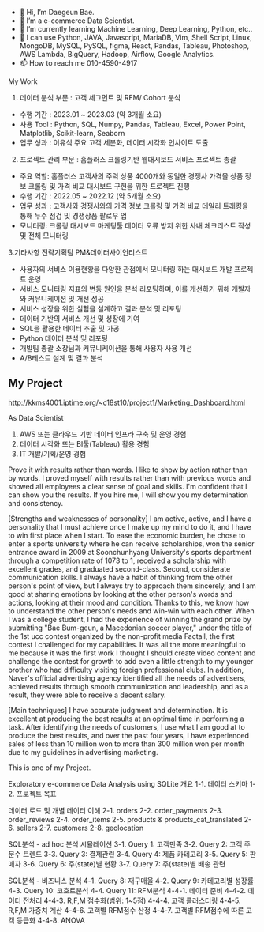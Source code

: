 - 👋 Hi, I’m Daegeun Bae.
- 👀 I’m a e-commerce Data Scientist.
- 🌱 I’m currently learning Machine Learning, Deep Learning, Python, etc..
- 👋 I can use Python, JAVA, Javascript, MariaDB, Vim, Shell Script, Linux, MongoDB, MySQL, PySQL, figma, React, Pandas, Tableau, Photoshop, AWS Lambda, BigQuery, Hadoop, Airflow, Google Analytics.
- 📫 How to reach me 010-4590-4917

My Work
1. 데이터 분석 부문 : 고객 세그먼트 및 RFM/ Cohort 분석
- 수행 기간 : 2023.01 ~ 2023.03 (약 3개월 소요)
- 사용 Tool : Python, SQL, Numpy, Pandas, Tableau, Excel, Power Point, Matplotlib, Scikit-learn, Seaborn
- 업무 성과 : 이유식 주요 고객 세분화, 데이터 시각화 인사이트 도출 

2. 프로젝트 관리 부문 : 홈플러스 크롤링기반 웹대시보드 서비스 프로젝트 총괄
- 주요 역할: 홈플러스 고객사의 주력 상품 4000개와 동일한 경쟁사 가격몰 상품 정보 크롤링 및 가격 비교 대시보드 구현을 위한 프로젝트 진행
- 수행 기간 : 2022.05 ~ 2022.12 (약 5개월 소요)
- 업무 성과 :  고객사와 경쟁사와의 가격 정보 크롤링 및 가격 비교 데일리 트래킹을 통해 누수 점검 및 경쟁상품 팔로우 업
- 모니터링: 크롤링 대시보드 마케팅툴 데이터 오류 방지 위한 사내 체크리스트 작성 및 전체 모니터링

3.기타사항
전략기획팀 PM&데이터사이언티스트 
- 사용자의 서비스 이용현황을 다양한 관점에서 모니터링 하는 대시보드 개발 프로젝트 운영 
- 서비스 모니터링 지표의 변동 원인을 분석 리포팅하며, 이를 개선하기 위해 개발자와 커뮤니케이션 및 개선 성공 
- 서비스 성장을 위한 실험을 설계하고 결과 분석 및 리포팅 
- 데이터 기반의 서비스 개선 및 성장에 기여 
- SQL을 활용한 데이터 추출 및 가공 
- Python 데이터 분석 및 리포팅 
- 개발팀 총괄 소장님과 커뮤니케이션을 통해 사용자 사용 개선 
- A/B테스트 설계 및 결과 분석

My Project
- 

http://kkms4001.iptime.org/~c18st10/project1/Marketing_Dashboard.html

As Data Scientist
1) AWS 또는 클라우드 기반 데이터 인프라 구축 및 운영 경험
2) 데이터 시각화 또는 BI툴(Tableau) 활용 경험
3) IT 개발/기획/운영 경험

Prove it with results rather than words.
I like to show by action rather than by words. I proved myself with results rather than with previous words and showed all employees a clear sense of goal and skills. 
I'm confident that I can show you the results. If you hire me, I will show you my determination and consistency.

[Strengths and weaknesses of personality]
I am active, active, and I have a personality that I must achieve once I make up my mind to do it, and I have to win first place when I start. 
To ease the economic burden, he chose to enter a sports university where he can receive scholarships, won the senior entrance award in 2009 at Soonchunhyang University's sports department through a competition rate of 1073 to 1, received a scholarship with excellent grades, and graduated second-class.
Second, considerate communication skills. 
I always have a habit of thinking from the other person's point of view, but I always try to approach them sincerely, and I am good at sharing emotions by looking at the other person's words and actions, looking at their mood and condition. Thanks to this, we know how to understand the other person's needs and win-win with each other. When I was a college student, I had the experience of winning the grand prize by submitting "Bae Bum-geun, a Macedonian soccer player," under the title of the 1st ucc contest organized by the non-profit media Factall, the first contest I challenged for my capabilities. It was all the more meaningful to me because it was the first work I thought I should create video content and challenge the contest for growth to add even a little strength to my younger brother who had difficulty visiting foreign professional clubs.
In addition, Naver's official advertising agency identified all the needs of advertisers, achieved results through smooth communication and leadership, and as a result, they were able to receive a decent salary.

[Main techniques]
I have accurate judgment and determination. It is excellent at producing the best results at an optimal time in performing a task. After identifying the needs of customers, 
I use what I am good at to produce the best results, and over the past four years, 
I have experienced sales of less than 10 million won to more than 300 million won per month due to my guidelines in advertising marketing.

This is one of my Project.

Exploratory e-commerce Data Analysis using SQLite
개요
1-1. 데이터 스키마
1-2. 프로젝트 목표

데이터 로드 및 개별 데이터 이해
2-1. orders
2-2. order_payments
2-3. order_reviews
2-4. order_items
2-5. products & products_cat_translated
2-6. sellers
2-7. customers
2-8. geolocation

SQL분석 - ad hoc 분석 시뮬레이션
3-1. Query 1: 고객만족
3-2. Query 2: 고객 주문수 트렌드
3-3. Query 3: 결제관련
3-4. Query 4: 제품 카테고리
3-5. Query 5: 판매자
3-6. Query 6: 주(state)별 현황
3-7. Query 7: 주(state)별 배송 관련

SQL분석 - 비즈니스 분석
4-1. Query 8: 재구매율
4-2. Query 9: 카테고리별 성장률
4-3. Query 10: 코호트분석
4-4. Query 11: RFM분석
4-4-1. 데이터 준비
4-4-2. 데이터 전처리
4-4-3. R,F,M 점수화(범위: 1~5점)
4-4-4. 고객 클러스터링
4-4-5. R,F,M 가중치 계산
4-4-6. 고객별 RFM점수 산정
4-4-7. 고객별 RFM점수에 따른 고객 등급화
4-4-8. ANOVA

